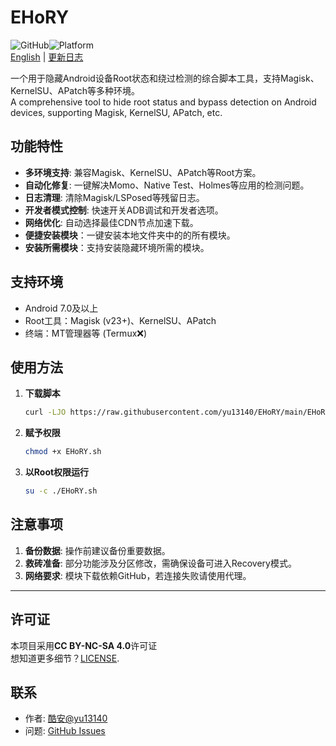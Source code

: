 # EHoRY

![GitHub](https://img.shields.io/badge/License-开源协议-blue)![Platform](https://img.shields.io/badge/Platform-Android-green)  
[English](readme_en.md) | [更新日志](update_log.md)

一个用于隐藏Android设备Root状态和绕过检测的综合脚本工具，支持Magisk、KernelSU、APatch等多种环境。  
A comprehensive tool to hide root status and bypass detection on Android devices, supporting Magisk, KernelSU, APatch, etc.

## 功能特性
- **多环境支持**: 兼容Magisk、KernelSU、APatch等Root方案。
- **自动化修复**: 一键解决Momo、Native Test、Holmes等应用的检测问题。
- **日志清理**: 清除Magisk/LSPosed等残留日志。
- **开发者模式控制**: 快速开关ADB调试和开发者选项。
- **网络优化**: 自动选择最佳CDN节点加速下载。
- **便捷安装模块**：一键安装本地文件夹中的的所有模块。
- **安装所需模块**：支持安装隐藏环境所需的模块。

## 支持环境
- Android 7.0及以上
- Root工具：Magisk (v23+)、KernelSU、APatch
- 终端：MT管理器等 (Termux❌)

## 使用方法
1. **下载脚本**  
   ```bash
   curl -LJO https://raw.githubusercontent.com/yu13140/EHoRY/main/EHoRY.sh
   ```
2. **赋予权限**  
   ```bash
   chmod +x EHoRY.sh
   ```
3. **以Root权限运行**  
   ```bash
   su -c ./EHoRY.sh
   ```

## 注意事项
1. **备份数据**: 操作前建议备份重要数据。
2. **救砖准备**: 部分功能涉及分区修改，需确保设备可进入Recovery模式。
3. **网络要求**: 模块下载依赖GitHub，若连接失败请使用代理。

---

## 许可证
本项目采用**CC BY-NC-SA 4.0**许可证  
想知道更多细节？[LICENSE](https://github.com/yu13140/EHoRY/blob/main/LICENSE).

## 联系
- 作者: [酷安@yu13140](https://www.coolapk.com/u/24898135)
- 问题: [GitHub Issues](https://github.com/yu13140/EHoRY/issues)